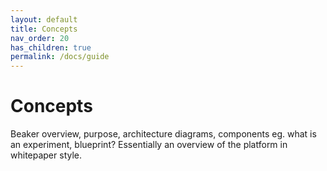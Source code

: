 ```yaml
---
layout: default
title: Concepts
nav_order: 20
has_children: true
permalink: /docs/guide
---
```


# Concepts

Beaker overview, purpose, architecture diagrams, components eg. what is an experiment, blueprint? Essentially an overview of the platform in whitepaper style.
